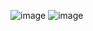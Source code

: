 ![image](https://github.com/user-attachments/assets/2247fa98-ff9f-404f-97ea-306eb8878485)
![image](https://github.com/user-attachments/assets/90c9e64b-2842-463f-b0fe-bc43e7a978d0)

